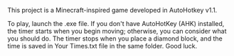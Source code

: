 This project is a Minecraft-inspired game developed in AutoHotkey v1.1.


To play, launch the .exe file. If you don't have AutoHotKey (AHK) installed, the timer starts when you begin moving; otherwise, you can consider what you should do. The timer stops when you place a diamond block, and the time is saved in Your Times.txt file in the same folder. Good luck.

